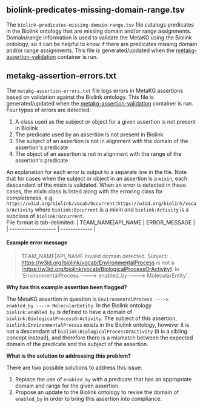 ## biolink-predicates-missing-domain-range.tsv
The `biolink-predicates-missing-domain-range.tsv` file catalogs predicates in the Biolink ontology that are missing domain and/or range assignments. Domain/range information is used to validate the MetaKG using the Biolink ontology, so it can be helpful to know if there are predicates missing domain and/or range assignments. This file is generated/updated when the [metakg-assertion-validation](https://github.com/NCATSTranslator/opposites#validating-translator-assertions-represented-in-the-metakg) container is run.

## metakg-assertion-errors.txt
The `metakg-assertion-errors.txt` file logs errors in MetaKG assertions based on validation against the Biolink ontology. This file is generated/updated when the [metakg-assertion-validation](https://github.com/NCATSTranslator/opposites#validating-translator-assertions-represented-in-the-metakg) container is run. Four types of errors are detected:

  1.  A class used as the subject or object for a given assertion is not present in Biolink
  1.  The predicate used by an assertion is not present in Biolink
  1.  The subject of an assertion is not in alignment with the domain of the assertion's predicate
  1.  The object of an assertion is not in alignment with the range of the assertion's predicate

An explanation for each error is output to a separate line in the file. Note that for cases when the subject or object in an assertion is a `mixin`, each descendant of the mixin is validated. When an error is detected in these cases, the mixin class is listed along with the erroring class for completeness, e.g. `https://w3id.org/biolink/vocab/Occurrent|https://w3id.org/biolink/vocab/Activity` where `biolink:Occurrent` is a mixin and `biolink:Activity` is a subclass of `biolink:Occurrent`. <br>
File format is tab-delimited: 
| TEAM_NAME\|API_NAME | ERROR_MESSAGE |
| ------------------- | ------------- |

#### Example error message

> TEAM_NAME|API_NAME  Invalid domain detected. Subject: https://w3id.org/biolink/vocab/EnvironmentalProcess is not a [https://w3id.org/biolink/vocab/BiologicalProcessOrActivity]. In 'EnvironmentalProcess ----> enabled_by ----> MolecularEntity'

**Why has this example assertion been flagged?**

The MetaKG assertion in question is `EnvironmentalProcess ----> enabled_by ----> MolecularEntity`.
In the Biolink ontology `biolink:enabled_by` is defined to have a domain of `biolink:BiologicalProcessOrActivity`.
The subject of this assertion, `biolink:EnvironmentalProcess` exists in the Biolink ontology, however it is not a descendant of `biolink:BiologicalProcessOrActivity` (it is a sibling concept instead), and therefore there is a mismatch between the expected domain of the predicate and the subject of the assertion.

**What is the solution to addressing this problem?**

There are two possible solutions to address this issue:
1. Replace the use of `enabled_by` with a predicate that has an appropriate domain and range for the given assertion.
2. Propose an update to the Biolink ontology to revise the domain of `enabled_by` in order to bring this assertion into compliance.
